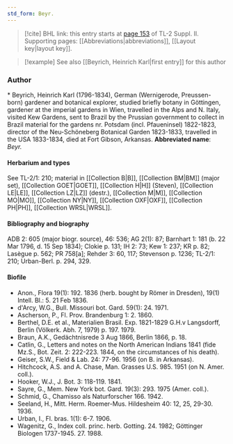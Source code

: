 ```yaml
---
std_form: Beyr.
---
```


> [!cite] BHL link: this entry starts at [page 153](https://www.biodiversitylibrary.org/page/33265350) of TL-2 Suppl. II.
> Supporting pages: [[Abbreviations|abbreviations]], [[Layout key|layout key]].

> [!example] See also [[Beyrich, Heinrich Karl|first entry]] for this author

### Author

\* Beyrich, Heinrich Karl (1796-1834), German (Wernigerode, Preussen-born) gardener and botanical explorer, studied briefly botany in Göttingen, gardener at the imperial gardens in Wien, travelled in the Alps and N. Italy, visited Kew Gardens, sent to Brazil by the Prussian government to collect in Brazil material for the gardens nr. Potsdam (incl. Pfaueninsel) 1822-1823, director of the Neu-Schöneberg Botanical Garden 1823-1833, travelled in the USA 1833-1834, died at Fort Gibson, Arkansas. 
**Abbreviated name**: *Beyr.*

#### Herbarium and types

See TL-2/1: 210; material in [[Collection B|B]], [[Collection BM|BM]] (major set), [[Collection GOET|GOET]], [[Collection H|H]] (Steven), [[Collection LE|LE]], [[Collection LZ|LZ]] (destr.), [[Collection M|M]], [[Collection MO|MO]], [[Collection NY|NY]], [[Collection OXF|OXF]], [[Collection PH|PH]], [[Collection WRSL|WRSL]].

#### Bibliography and biography

ADB 2: 605 (major biogr. source), 46: 536; AG 2(1): 87; Barnhart 1: 181 (b. 22 Mar 1796, d. 15 Sep 1834); Clokie p. 131; IH 2: 73; Kew 1: 237; KR p. 82; Lasègue p. 562; PR 758\[a\]; Rehder 3: 60, 117; Stevenson p. 1236; TL-2/1: 210; Urban-Berl. p. 294, 329.

#### Biofile

- Anon., Flora 19(1): 192. 1836 (herb. bought by Römer in Dresden), 19(1) Intell. Bl.: 5. 21 Feb 1836.
- d'Arcy, W.G., Bull. Missouri bot. Gard. 59(1): 24. 1971.
- Ascherson, P., Fl. Prov. Brandenburg 1: 2. 1860.
- Berthel, D.E. et al., Materialien Brasil. Exp. 1821-1829 G.H.v Langsdorff, Berlin (Völkerk. Abh. 7, 1979) p. 197. 1979.
- Braun, A.K., Gedächtnisrede 3 Aug 1866, Berlin 1866, p. 18.
- Catlin, G., Letters and notes on the North American Indians 1841 (fide Mz.S., Bot. Zeit. 2: 222-223. 1844, on the circumstances of his death).
- Geiser, S.W., Field & Lab. 24: 77-96. 1956 (on B. in Arkansas).
- Hitchcock, A.S. and A. Chase, Man. Grasses U.S. 985. 1951 (on N. Amer. coll.).
- Hooker, W.J., J. Bot. 3: 118-119. 1841.
- Sayre, G., Mem. New York bot. Gard. 19(3): 293. 1975 (Amer. coll.).
- Schmid, G., Chamisso als Naturforscher 166. 1942.
- Seeland, H., Mitt. Herm. Roemer-Mus. Hildesheim 40: 12, 25, 29-30. 1936.
- Urban, I., Fl. bras. 1(1): 6-7. 1906.
- Wagenitz, G., Index coll. princ. herb. Gotting. 24. 1982; Göttinger Biologen 1737-1945. 27. 1988.

